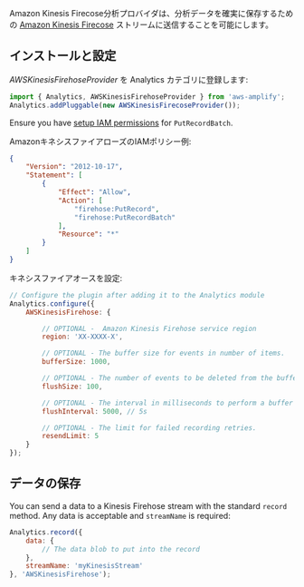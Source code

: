 Amazon Kinesis Firecose分析プロバイダは、分析データを確実に保存するための [Amazon Kinesis Firecose](https://aws.amazon.com/kinesis/data-firehose) ストリームに送信することを可能にします。

## インストールと設定

*AWSKinesisFirehoseProvider* を Analytics カテゴリに登録します:

```javascript
import { Analytics, AWSKinesisFirehoseProvider } from 'aws-amplify';
Analytics.addPluggable(new AWSKinesisFirecoseProvider());
```

Ensure you have <a href="https://docs.aws.amazon.com/firehose/latest/dev/controlling-access.html" target="_blank">setup IAM permissions</a> for `PutRecordBatch`.

AmazonキネシスファイアローズのIAMポリシー例:
```json
{
    "Version": "2012-10-17",
    "Statement": [
        {
            "Effect": "Allow",
            "Action": [
                "firehose:PutRecord",
                "firehose:PutRecordBatch"
            ],
            "Resource": "*"
        }
    ]
}
```

キネシスファイアオースを設定:

```javascript
// Configure the plugin after adding it to the Analytics module
Analytics.configure({
    AWSKinesisFirehose: {

        // OPTIONAL -  Amazon Kinesis Firehose service region
        region: 'XX-XXXX-X',

        // OPTIONAL - The buffer size for events in number of items.
        bufferSize: 1000,

        // OPTIONAL - The number of events to be deleted from the buffer when flushed.
        flushSize: 100,

        // OPTIONAL - The interval in milliseconds to perform a buffer check and flush if necessary.
        flushInterval: 5000, // 5s

        // OPTIONAL - The limit for failed recording retries.
        resendLimit: 5
    } 
});
```

## データの保存

You can send a data to a Kinesis Firehose stream with the standard `record` method. Any data is acceptable and `streamName` is required:

```javascript
Analytics.record({
    data: { 
        // The data blob to put into the record
    },
    streamName: 'myKinesisStream'
}, 'AWSKinesisFirehose');
```